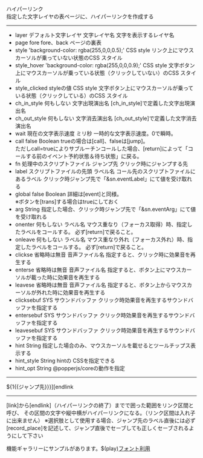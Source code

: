 ハイパーリンク  
指定した文字レイヤの表ページに、ハイパーリンクを作成する

***
- layer		デフォルト文字レイヤ	文字レイヤ名	文字を表示するレイヤ名
- page		fore	fore、back	ページの裏表
- style		'background-color: rgba(255,0,0,0.5);'	CSS style	リンク上にマウスカーソルが乗っていない状態のCSS スタイル
- style_hover		'background-color: rgba(255,0,0,0.9);'	CSS style	文字ボタン上にマウスカーソルが乗っている状態（クリックしていない）のCSS スタイル
- style_clicked		styleの値	CSS style	文字ボタン上にマウスカーソルが乗っている状態（クリックしている）のCSS スタイル
- ch_in_style		何もしない	文字出現演出名	[ch_in_style]で定義した文字出現演出名
- ch_out_style		何もしない	文字消去演出名	[ch_out_style]で定義した文字消去演出名
- wait		現在の文字表示速度	ミリ秒	一時的な文字表示速度。0で瞬時。
- call		false	Boolean	trueの場合は[call]、falseは[jump]。<br/>ただしcall=trueによりサブルーチンコールした場合、[return]によって「コールする前のイベント予約状態＆待ち状態」に戻る。
- fn		処理中のスクリプトファイル	ジャンプ先	クリック時にジャンプする先
- label		スクリプトファイルの先頭	ラベル名	コール先のスクリプトファイルにあるラベル	クリック時ジャンプ先で「&sn.eventLabel」にて値を受け取れる
- global		false	Boolean	詳細は[event]と同様。<br/>※ボタンを[trans]する場合はtrueにしておく
- arg			String	指定した場合、クリック時ジャンプ先で「&sn.eventArg」にて値を受け取れる
- onenter		何もしない	ラベル名	マウス重なり（フォーカス取得）時、指定したラベルをコールする。 必ず[return]で戻ること。
- onleave		何もしない	ラベル名	マウス重なり外れ（フォーカス外れ）時、指定したラベルをコールする。 必ず[return]で戻ること。
- clickse		省略時は無音	音声ファイル名	指定すると、クリック時に効果音を再生する
- enterse		省略時は無音	音声ファイル名	指定すると、ボタン上にマウスカーソルが載った時に効果音を再生する
- leavese		省略時は無音	音声ファイル名	指定すると、ボタン上からマウスカーソルが外れた時に効果音を再生する
- clicksebuf		SYS	サウンドバッファ	クリック時効果音を再生するサウンドバッファを指定する
- entersebuf		SYS	サウンドバッファ	クリック時効果音を再生するサウンドバッファを指定する
- leavesebuf		SYS	サウンドバッファ	クリック時効果音を再生するサウンドバッファを指定する
- hint			String	指定した場合のみ、マウスカーソルを載せるとツールチップス表示する
- hint_style			String	hintの CSSを指定できる
- hint_opt			String	@popperjs/coreの動作を指定

***
${1{{ジャンプ先}}}][endlink

***
[link]から[endlink]（ハイパーリンクの終了）までで囲った範囲をリンク区間と呼び、
その区間の文字や縦中横がハイパーリンクになる。（リンク区間は入れ子に出来ません）
※選択肢として使用する場合、ジャンプ先のラベル直後には必ず[record_place]を記述して、ジャンプ直後でセーブしても正しくセーブされるようにして下さい

機能ギャラリーにサンプルがあります。$(play)[フォント利用](https://famibee.github.io/SKYNovel_gallery/?cur=ch_button)

